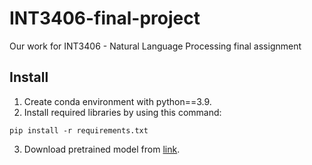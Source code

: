 # INT3406-final-project

Our work for INT3406 - Natural Language Processing final assignment

## Install

1. Create conda environment with python==3.9.
2. Install required libraries by using this command:
```
pip install -r requirements.txt
```
3. Download pretrained model from [link](https://drive.google.com/drive/folders/1wzLaD3xL5BMN-jYtdfxESCsN0i9UumEC?usp=sharing).